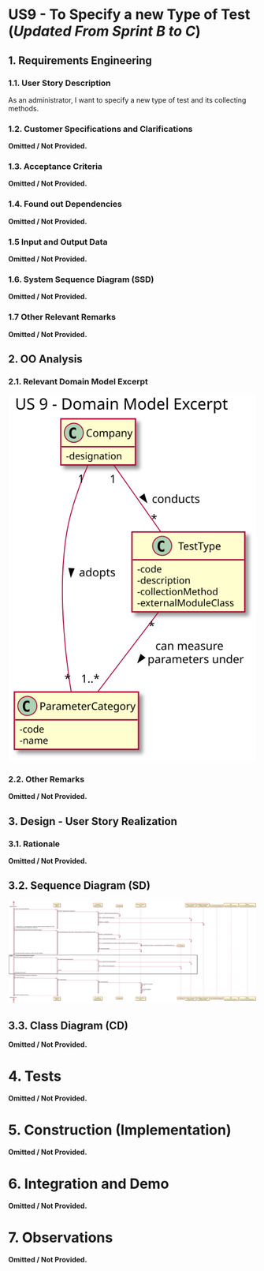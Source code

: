 # US9 - To Specify a new Type of Test (_Updated From Sprint B to C_)



## 1. Requirements Engineering


### 1.1. User Story Description

As an administrator, I want to specify a new type of test and its collecting methods.

### 1.2. Customer Specifications and Clarifications 

 **Omitted / Not Provided.**

  
### 1.3. Acceptance Criteria

**Omitted / Not Provided.**

### 1.4. Found out Dependencies


**Omitted / Not Provided.**

### 1.5 Input and Output Data

**Omitted / Not Provided.**

### 1.6. System Sequence Diagram (SSD)

**Omitted / Not Provided.**

### 1.7 Other Relevant Remarks

**Omitted / Not Provided.**


## 2. OO Analysis

### 2.1. Relevant Domain Model Excerpt 

![DMExcerpt](DMExcerpt.svg)


### 2.2. Other Remarks


**Omitted / Not Provided.**

## 3. Design - User Story Realization

### 3.1. Rationale

**Omitted / Not Provided.**

## 3.2. Sequence Diagram (SD)
  
![SD](SD.svg)

  
## 3.3. Class Diagram (CD)

**Omitted / Not Provided.**

# 4. Tests 

**Omitted / Not Provided.**

# 5. Construction (Implementation)


**Omitted / Not Provided.**


# 6. Integration and Demo 

**Omitted / Not Provided.**

# 7. Observations

**Omitted / Not Provided.**






